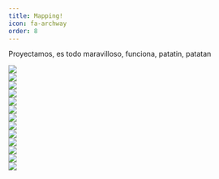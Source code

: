 ```yaml
---
title: Mapping!
icon: fa-archway
order: 8
---
```


Proyectamos, es todo maravilloso, funciona, patatin, patatan

<div class="row">
    <div class="4u 12u$(mobile)">
      <div class="item">
        <a href="#" class="image fit"><img src="{{ 'assets/images/mapping01.jpg' | relative_url }}" /></a>
      </div>
      <div class="item">
        <a href="#" class="image fit"><img src="{{ 'assets/images/mapping02.jpg' | relative_url }}" /></a>
      </div>
      <div class="item">
        <a href="#" class="image fit"><img src="{{ 'assets/images/mapping07.jpg' | relative_url }}" /></a>
      </div>
      <div class="item">
        <a href="#" class="image fit"><img src="{{ 'assets/images/mapping10.jpg' | relative_url }}" /></a>
      </div>
      <div class="item">
        <a href="#" class="image fit"><img src="{{ 'assets/images/mapping13.jpg' | relative_url }}" /></a>
      </div>
    </div>
    <div class="4u 12u$(mobile)">
      <div class="item">
        <a href="#" class="image fit"><img src="{{ 'assets/images/mapping03.jpg' | relative_url }}" /></a>
      </div>
      <div class="item">
        <a href="#" class="image fit"><img src="{{ 'assets/images/mapping04.jpg' | relative_url }}" /></a>
      </div>
      <div class="item">
        <a href="#" class="image fit"><img src="{{ 'assets/images/mapping08.jpg' | relative_url }}" /></a>
      </div>
      <div class="item">
        <a href="#" class="image fit"><img src="{{ 'assets/images/mapping11.jpg' | relative_url }}" /></a>
      </div>
    </div>
    <div class="4u 12u$(mobile)">
      <div class="item">
        <a href="#" class="image fit"><img src="{{ 'assets/images/mapping05.jpg' | relative_url }}" /></a>
      </div>
      <div class="item">
        <a href="#" class="image fit"><img src="{{ 'assets/images/mapping06.jpg' | relative_url }}" /></a>
      </div>
      <div class="item">
        <a href="#" class="image fit"><img src="{{ 'assets/images/mapping09.jpg' | relative_url }}" /></a>
      </div>
      <div class="item">
        <a href="#" class="image fit"><img src="{{ 'assets/images/mapping12.jpg' | relative_url }}" /></a>
      </div>
    </div>
  </div>
